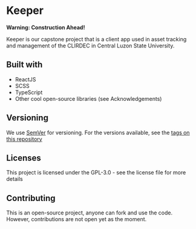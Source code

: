 # Keeper

**Warning: Construction Ahead!**

Keeper is our capstone project that is a client app used in asset tracking and management of the CLIRDEC in Central Luzon State University.

## Built with

* ReactJS
* SCSS
* TypeScript
* Other cool open-source libraries (see Acknowledgements)

## Versioning

We use [SemVer](http://www.semver.org) for versioning. For the versions available, see the [tags on this repository](https://github.com/icabetong/keeper-js/tags)

## Licenses

This project is licensed under the GPL-3.0 - see the license file for more details

## Contributing

This is an open-source project, anyone can fork and use the code. However, contributions are not open yet as the moment.